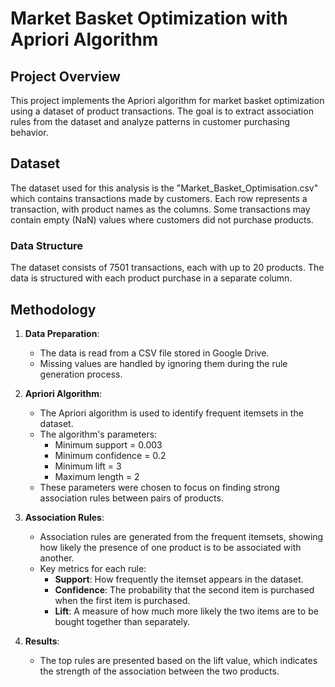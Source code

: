 # Market Basket Optimization with Apriori Algorithm

## Project Overview
This project implements the Apriori algorithm for market basket optimization using a dataset of product transactions. The goal is to extract association rules from the dataset and analyze patterns in customer purchasing behavior.

## Dataset
The dataset used for this analysis is the "Market_Basket_Optimisation.csv" which contains transactions made by customers. Each row represents a transaction, with product names as the columns. Some transactions may contain empty (NaN) values where customers did not purchase products.

### Data Structure
The dataset consists of 7501 transactions, each with up to 20 products. The data is structured with each product purchase in a separate column.

## Methodology

1. **Data Preparation**: 
   - The data is read from a CSV file stored in Google Drive.
   - Missing values are handled by ignoring them during the rule generation process.

2. **Apriori Algorithm**: 
   - The Apriori algorithm is used to identify frequent itemsets in the dataset.
   - The algorithm's parameters:
     - Minimum support = 0.003
     - Minimum confidence = 0.2
     - Minimum lift = 3
     - Maximum length = 2
   - These parameters were chosen to focus on finding strong association rules between pairs of products.

3. **Association Rules**: 
   - Association rules are generated from the frequent itemsets, showing how likely the presence of one product is to be associated with another.
   - Key metrics for each rule:
     - **Support**: How frequently the itemset appears in the dataset.
     - **Confidence**: The probability that the second item is purchased when the first item is purchased.
     - **Lift**: A measure of how much more likely the two items are to be bought together than separately.

4. **Results**:
   - The top rules are presented based on the lift value, which indicates the strength of the association between the two products.
   
